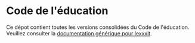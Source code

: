 # Code de l'éducation

Ce dépot contient toutes les versions consolidées du Code de l'éducation. Veuillez consulter la [documentation générique pour lexxxit](https://github.com/lexxxit/documentation).
